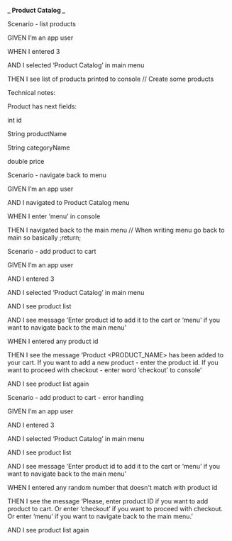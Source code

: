**_ Product Catalog _**

Scenario - list products

GIVEN I’m an app user

WHEN I entered 3

AND I selected ‘Product Catalog’ in main menu

THEN I see list of products printed to console // Create some products

Technical notes:

Product has next fields:

int id

String productName

String categoryName

double price

Scenario - navigate back to menu

GIVEN I’m an app user

AND I navigated to Product Catalog menu

WHEN I enter ‘menu’ in console

THEN I navigated back to the main menu // When writing menu go back to main so basically ;return;

Scenario - add product to cart

GIVEN I’m an app user

AND I entered 3

AND I selected ‘Product Catalog’ in main menu

AND I see product list

AND I see message ‘Enter product id to add it to the cart or ‘menu’ if you want to navigate back to the main menu’

WHEN I entered any product id

THEN I see the message ‘Product <PRODUCT_NAME> has been added to your cart. If you want to add a new product - enter the product id. If you want to proceed with checkout - enter word ‘checkout’ to console’

AND I see product list again

Scenario - add product to cart - error handling

GIVEN I’m an app user

AND I entered 3

AND I selected ‘Product Catalog’ in main menu

AND I see product list

AND I see message ‘Enter product id to add it to the cart or ‘menu’ if you want to navigate back to the main menu’

WHEN I entered any random number that doesn't match with product id

THEN I see the message ‘Please, enter product ID if you want to add product to cart. Or enter ‘checkout’ if you want to proceed with checkout. Or enter ‘menu’ if you want to navigate back to the main menu.’

AND I see product list again
